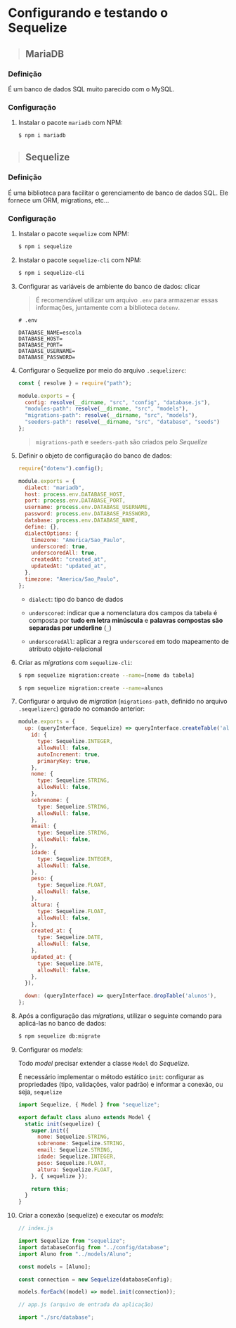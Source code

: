 # Configurando e testando o Sequelize

> ## **MariaDB**

### **Definição**

É um banco de dados SQL muito parecido com o MySQL.

### **Configuração**

1. Instalar o pacote `mariadb` com NPM:

    ```sh
    $ npm i mariadb
    ```

> ## **Sequelize**

### **Definição**

É uma biblioteca para facilitar o gerenciamento de banco de dados SQL. Ele fornece um ORM, migrations, etc...

### **Configuração**

1. Instalar o pacote `sequelize` com NPM:

    ```sh
    $ npm i sequelize
    ```

2. Instalar o pacote `sequelize-cli` com NPM:

    ```sh
    $ npm i sequelize-cli
    ```

3. Configurar as variáveis de ambiente do banco de dados: clicar

    > É recomendável utilizar um arquivo `.env` para armazenar essas informações, juntamente com a biblioteca `dotenv`.

    ```properties
    # .env

    DATABASE_NAME=escola
    DATABASE_HOST=
    DATABASE_PORT=
    DATABASE_USERNAME=
    DATABASE_PASSWORD=
    ```

4. Configurar o Sequelize por meio do arquivo `.sequelizerc`:

    ```js
    const { resolve } = require("path");

    module.exports = {
      config: resolve(__dirname, "src", "config", "database.js"),
      "modules-path": resolve(__dirname, "src", "models"),
      "migrations-path": resolve(__dirname, "src", "models"),
      "seeders-path": resolve(__dirname, "src", "database", "seeds")
    };
    ```

    > `migrations-path` e `seeders-path` são criados pelo *Sequelize*

5. Definir o objeto de configuração do banco de dados:

    ```js
    require("dotenv").config();

    module.exports = {
      dialect: "mariadb",
      host: process.env.DATABASE_HOST,
      port: process.env.DATABASE_PORT,
      username: process.env.DATABASE_USERNAME,
      password: process.env.DATABASE_PASSWORD,
      database: process.env.DATABASE_NAME,
      define: {},
      dialectOptions: {
        timezone: "America/Sao_Paulo",
        underscored: true,
        underscoredAll: true,
        createdAt: "created_at",
        updatedAt: "updated_at",
      },
      timezone: "America/Sao_Paulo",
    };
    ```

    * `dialect`: tipo do banco de dados

    * `underscored`: indicar que a nomenclatura dos campos da tabela é composta por **tudo em letra minúscula** e **palavras compostas são separadas por underline** (`_`)

    * `underscoredAll`: aplicar a regra `underscored` em todo mapeamento de atributo objeto-relacional

6. Criar as *migrations* com `sequelize-cli`:

    ```sh
    $ npm sequelize migration:create --name=[nome da tabela]
    ```

    ```sh
    $ npm sequelize migration:create --name=alunos
    ```

7. Configurar o arquivo de *migration* (`migrations-path`, definido no arquivo `.sequelizerc`) gerado no comando anterior:

    ```js
    module.exports = {
      up: (queryInterface, Sequelize) => queryInterface.createTable('alunos', {
        id: {
          type: Sequelize.INTEGER,
          allowNull: false,
          autoIncrement: true,
          primaryKey: true,
        },
        nome: {
          type: Sequelize.STRING,
          allowNull: false,
        },
        sobrenome: {
          type: Sequelize.STRING,
          allowNull: false,
        },
        email: {
          type: Sequelize.STRING,
          allowNull: false,
        },
        idade: {
          type: Sequelize.INTEGER,
          allowNull: false,
        },
        peso: {
          type: Sequelize.FLOAT,
          allowNull: false,
        },
        altura: {
          type: Sequelize.FLOAT,
          allowNull: false,
        },
        created_at: {
          type: Sequelize.DATE,
          allowNull: false,
        },
        updated_at: {
          type: Sequelize.DATE,
          allowNull: false,
        },
      }),

      down: (queryInterface) => queryInterface.dropTable('alunos'),
    };
    ```

8. Após a configuração das *migrations*, utilizar o seguinte comando para aplicá-las no banco de dados:

    ```sh
    $ npm sequelize db:migrate
    ```

9. Configurar os *models*:

    Todo *model* precisar extender a classe `Model` do *Sequelize*.

    É necessário implementar o método estático `init`: configurar as propriedades (tipo, validações, valor padrão) e informar a conexão, ou seja, `sequelize`

    ```js
    import Sequelize, { Model } from "sequelize";

    export default class aluno extends Model {
      static init(sequelize) {
        super.init({
          nome: Sequelize.STRING,
          sobrenome: Sequelize.STRING,
          email: Sequelize.STRING,
          idade: Sequelize.INTEGER,
          peso: Sequelize.FLOAT,
          altura: Sequelize.FLOAT,
        }, { sequelize });

        return this;
      }
    }
    ```

10. Criar a conexão (sequelize) e executar os *models*:

    ```js
    // index.js

    import Sequelize from "sequelize";
    import databaseConfig from "../config/database";
    import Aluno from "../models/Aluno";

    const models = [Aluno];

    const connection = new Sequelize(databaseConfig);

    models.forEach((model) => model.init(connection));
    ```

    ```js
    // app.js (arquivo de entrada da aplicação)

    import "./src/database";
    ```
